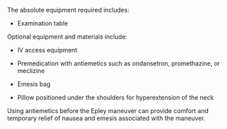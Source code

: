 The absolute equipment required includes:

- Examination table

Optional equipment and materials include:

- IV access equipment

- Premedication with antiemetics such as ondansetron, promethazine, or meclizine

- Emesis bag

- Pillow positioned under the shoulders for hyperextension of the neck

Using antiemetics before the Epley maneuver can provide comfort and temporary relief of nausea and emesis associated with the maneuver.